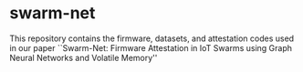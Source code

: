 # swarm-net
This repository contains the firmware, datasets, and attestation codes used in our paper ``Swarm-Net: Firmware Attestation in IoT Swarms using Graph Neural Networks and Volatile Memory''
